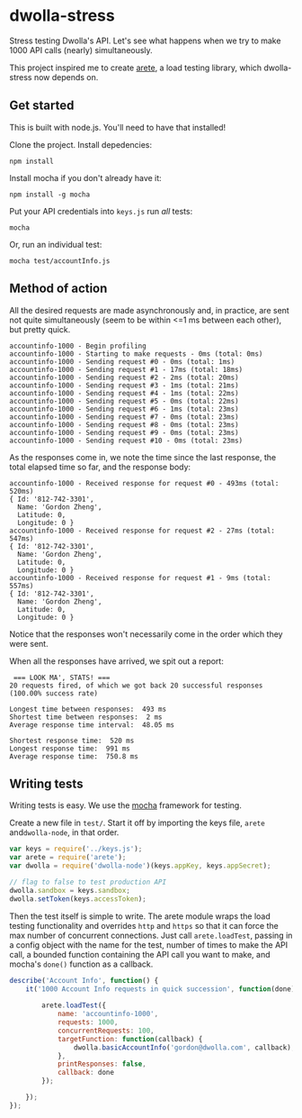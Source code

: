 # dwolla-stress

Stress testing Dwolla's API.  Let's see what happens when we try to make 1000 API calls (nearly) simultaneously.

This project inspired me to create [arete](https://github.com/capablemonkey/arete), a load testing library, which dwolla-stress now depends on.

## Get started
This is built with node.js.  You'll need to have that installed!

Clone the project.  Install depedencies:

`npm install`

Install mocha if you don't already have it:

`npm install -g mocha`

Put your API credentials into `keys.js` run _all_ tests:

`mocha`

Or, run an individual test:

`mocha test/accountInfo.js`

## Method of action

All the desired requests are made asynchronously and, in practice, are sent not quite simultaneously (seem to be within <=1 ms between each other), but pretty quick.

```
accountinfo-1000 - Begin profiling
accountinfo-1000 - Starting to make requests - 0ms (total: 0ms)
accountinfo-1000 - Sending request #0 - 0ms (total: 1ms)
accountinfo-1000 - Sending request #1 - 17ms (total: 18ms)
accountinfo-1000 - Sending request #2 - 2ms (total: 20ms)
accountinfo-1000 - Sending request #3 - 1ms (total: 21ms)
accountinfo-1000 - Sending request #4 - 1ms (total: 22ms)
accountinfo-1000 - Sending request #5 - 0ms (total: 22ms)
accountinfo-1000 - Sending request #6 - 1ms (total: 23ms)
accountinfo-1000 - Sending request #7 - 0ms (total: 23ms)
accountinfo-1000 - Sending request #8 - 0ms (total: 23ms)
accountinfo-1000 - Sending request #9 - 0ms (total: 23ms)
accountinfo-1000 - Sending request #10 - 0ms (total: 23ms)
```

As the responses come in, we note the time since the last response, the total elapsed time so far, and the response body:

```
accountinfo-1000 - Received response for request #0 - 493ms (total: 520ms)
{ Id: '812-742-3301',
  Name: 'Gordon Zheng',
  Latitude: 0,
  Longitude: 0 }
accountinfo-1000 - Received response for request #2 - 27ms (total: 547ms)
{ Id: '812-742-3301',
  Name: 'Gordon Zheng',
  Latitude: 0,
  Longitude: 0 }
accountinfo-1000 - Received response for request #1 - 9ms (total: 557ms)
{ Id: '812-742-3301',
  Name: 'Gordon Zheng',
  Latitude: 0,
  Longitude: 0 }
```

Notice that the responses won't necessarily come in the order which they were sent.

When all the responses have arrived, we spit out a report:

```
 === LOOK MA', STATS! ===
20 requests fired, of which we got back 20 successful responses (100.00% success rate)

Longest time between responses:  493 ms
Shortest time between responses:  2 ms
Average response time interval:  48.05 ms

Shortest response time:  520 ms 
Longest response time:  991 ms
Average response time:  750.8 ms
```

## Writing tests

Writing tests is easy.  We use the [mocha](http://visionmedia.github.io/mocha/) framework for testing.  

Create a new file in `test/`.  Start it off by importing the keys file, `arete` and`dwolla-node`, in that order.

```javascript
var keys = require('../keys.js');
var arete = require('arete');
var dwolla = require('dwolla-node')(keys.appKey, keys.appSecret);

// flag to false to test production API
dwolla.sandbox = keys.sandbox;
dwolla.setToken(keys.accessToken);
```

Then the test itself is simple to write.  The arete module wraps the load testing functionality and overrides `http` and `https` so that it can force the max number of concurrent connections.  Just call `arete.loadTest`, passing in a config object with the name for the test, number of times to make the API call, a bounded function containing the API call you want to make, and mocha's `done()` function as a callback.

```javascript
describe('Account Info', function() {
	it('1000 Account Info requests in quick succession', function(done) {
		
		arete.loadTest({
			name: 'accountinfo-1000',
			requests: 1000,
			concurrentRequests: 100,
			targetFunction: function(callback) {
				dwolla.basicAccountInfo('gordon@dwolla.com', callback);
			},
			printResponses: false,
			callback: done
		});

	});
});
```